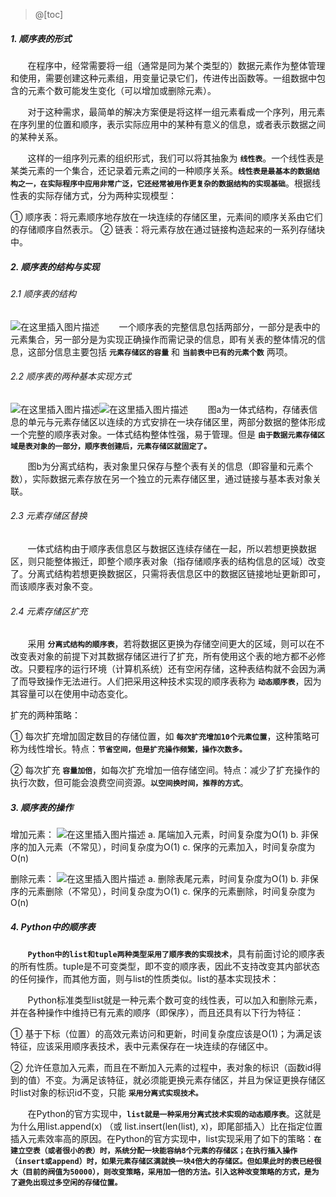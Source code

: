﻿>@[toc]
##### 1. 顺序表的形式
&nbsp;&nbsp;&nbsp;&nbsp;&nbsp;&nbsp;&nbsp;在程序中，经常需要将一组（通常是同为某个类型的）数据元素作为整体管理和使用，需要创建这种元素组，用变量记录它们，传进传出函数等。一组数据中包含的元素个数可能发生变化（可以增加或删除元素）。

&nbsp;&nbsp;&nbsp;&nbsp;&nbsp;&nbsp;&nbsp;对于这种需求，最简单的解决方案便是将这样一组元素看成一个序列，用元素在序列里的位置和顺序，表示实际应用中的某种有意义的信息，或者表示数据之间的某种关系。

&nbsp;&nbsp;&nbsp;&nbsp;&nbsp;&nbsp;&nbsp;这样的一组序列元素的组织形式，我们可以将其抽象为 **`线性表`**。一个线性表是某类元素的一个集合，还记录着元素之间的一种顺序关系。**`线性表是最基本的数据结构之一，在实际程序中应用非常广泛，它还经常被用作更复杂的数据结构的实现基础`**。根据线性表的实际存储方式，分为两种实现模型：

① 顺序表：将元素顺序地存放在一块连续的存储区里，元素间的顺序关系由它们的存储顺序自然表示。
② 链表：将元素存放在通过链接构造起来的一系列存储块中。

##### 2. 顺序表的结构与实现
###### 2.1 顺序表的结构
![在这里插入图片描述](https://img-blog.csdnimg.cn/2020052800185512.png)
&nbsp;&nbsp;&nbsp;&nbsp;&nbsp;&nbsp;&nbsp;一个顺序表的完整信息包括两部分，一部分是表中的元素集合，另一部分是为实现正确操作而需记录的信息，即有关表的整体情况的信息，这部分信息主要包括 **`元素存储区的容量`** 和 **`当前表中已有的元素个数`** 两项。
###### 2.2 顺序表的两种基本实现方式

![在这里插入图片描述](https://img-blog.csdnimg.cn/2020052800211782.png)![在这里插入图片描述](https://img-blog.csdnimg.cn/20200528002117114.png)
&nbsp;&nbsp;&nbsp;&nbsp;&nbsp;&nbsp;&nbsp;图a为一体式结构，存储表信息的单元与元素存储区以连续的方式安排在一块存储区里，两部分数据的整体形成一个完整的顺序表对象。一体式结构整体性强，易于管理。但是 **`由于数据元素存储区域是表对象的一部分，顺序表创建后，元素存储区就固定了。`**

&nbsp;&nbsp;&nbsp;&nbsp;&nbsp;&nbsp;&nbsp;图b为分离式结构，表对象里只保存与整个表有关的信息（即容量和元素个数），实际数据元素存放在另一个独立的元素存储区里，通过链接与基本表对象关联。
###### 2.3 元素存储区替换
&nbsp;&nbsp;&nbsp;&nbsp;&nbsp;&nbsp;&nbsp;一体式结构由于顺序表信息区与数据区连续存储在一起，所以若想更换数据区，则只能整体搬迁，即整个顺序表对象（指存储顺序表的结构信息的区域）改变了。分离式结构若想更换数据区，只需将表信息区中的数据区链接地址更新即可，而该顺序表对象不变。
###### 2.4 元素存储区扩充
&nbsp;&nbsp;&nbsp;&nbsp;&nbsp;&nbsp;&nbsp;采用 **`分离式结构的顺序表`**，若将数据区更换为存储空间更大的区域，则可以在不改变表对象的前提下对其数据存储区进行了扩充，所有使用这个表的地方都不必修改。只要程序的运行环境（计算机系统）还有空闲存储，这种表结构就不会因为满了而导致操作无法进行。人们把采用这种技术实现的顺序表称为 **`动态顺序表`**，因为其容量可以在使用中动态变化。

扩充的两种策略：

① 每次扩充增加固定数目的存储位置，如 **`每次扩充增加10个元素位置`**，这种策略可称为线性增长。特点：**`节省空间，但是扩充操作频繁，操作次数多。`**

② 每次扩充 **`容量加倍`**，如每次扩充增加一倍存储空间。特点：减少了扩充操作的执行次数，但可能会浪费空间资源。**`以空间换时间，推荐的方式`**。
##### 3. 顺序表的操作
增加元素：
![在这里插入图片描述](https://img-blog.csdnimg.cn/20200528002955821.png?x-oss-process=image/watermark,type_ZmFuZ3poZW5naGVpdGk,shadow_10,text_aHR0cHM6Ly9ibG9nLmNzZG4ubmV0L1RoYW5sb24=,size_16,color_FFFFFF,t_70)
a. 尾端加入元素，时间复杂度为O(1)
b. 非保序的加入元素（不常见），时间复杂度为O(1)
c. 保序的元素加入，时间复杂度为O(n)

删除元素：
![在这里插入图片描述](https://img-blog.csdnimg.cn/20200528003135789.png?x-oss-process=image/watermark,type_ZmFuZ3poZW5naGVpdGk,shadow_10,text_aHR0cHM6Ly9ibG9nLmNzZG4ubmV0L1RoYW5sb24=,size_16,color_FFFFFF,t_70)
a. 删除表尾元素，时间复杂度为O(1)
b. 非保序的元素删除（不常见），时间复杂度为O(1)
c. 保序的元素删除，时间复杂度为O(n)
##### 4. Python中的顺序表
&nbsp;&nbsp;&nbsp;&nbsp;&nbsp;&nbsp;&nbsp;**`Python中的list和tuple两种类型采用了顺序表的实现技术`**，具有前面讨论的顺序表的所有性质。tuple是不可变类型，即不变的顺序表，因此不支持改变其内部状态的任何操作，而其他方面，则与list的性质类似。list的基本实现技术：

&nbsp;&nbsp;&nbsp;&nbsp;&nbsp;&nbsp;&nbsp;Python标准类型list就是一种元素个数可变的线性表，可以加入和删除元素，并在各种操作中维持已有元素的顺序（即保序），而且还具有以下行为特征：

① 基于下标（位置）的高效元素访问和更新，时间复杂度应该是O(1)；为满足该特征，应该采用顺序表技术，表中元素保存在一块连续的存储区中。

② 允许任意加入元素，而且在不断加入元素的过程中，表对象的标识（函数id得到的值）不变。为满足该特征，就必须能更换元素存储区，并且为保证更换存储区时list对象的标识id不变，只能 **`采用分离式实现技术。`**

&nbsp;&nbsp;&nbsp;&nbsp;&nbsp;&nbsp;&nbsp;在Python的官方实现中，**`list就是一种采用分离式技术实现的动态顺序表`**。这就是为什么用list.append(x) （或 list.insert(len(list), x)，即尾部插入）比在指定位置插入元素效率高的原因。在Python的官方实现中，list实现采用了如下的策略：**`在建立空表（或者很小的表）时，系统分配一块能容纳8个元素的存储区；在执行插入操作（insert或append）时，如果元素存储区满就换一块4倍大的存储区。但如果此时的表已经很大（目前的阀值为50000），则改变策略，采用加一倍的方法。引入这种改变策略的方式，是为了避免出现过多空闲的存储位置。`**
